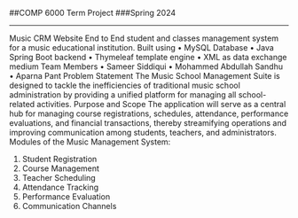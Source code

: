 ##COMP 6000 Term Project
###Spring 2024
________________________________________
Music CRM Website
End to End student and classes management system for a music educational institution.
Built using
•	MySQL Database
•	Java Spring Boot backend
•	Thymeleaf template engine
•	XML as data exchange medium
Team Members
•	Sameer Siddiqui
•	Mohammed Abdullah Sandhu
•	Aparna Pant
Problem Statement
The Music School Management Suite is designed to tackle the inefficiencies of traditional music school administration by providing a unified platform for managing all school-related activities.
Purpose and Scope
The application will serve as a central hub for managing course registrations, schedules, attendance, performance evaluations, and financial transactions, thereby streamifying operations and improving communication among students, teachers, and administrators.
Modules of the Music Management System:
1.	Student Registration
2.	Course Management
3.	Teacher Scheduling
4.	Attendance Tracking
5.	Performance Evaluation
6.	Communication Channels

